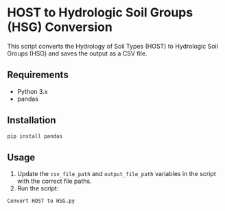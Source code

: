 
# HOST to Hydrologic Soil Groups (HSG) Conversion

This script converts the Hydrology of Soil Types (HOST) to Hydrologic Soil Groups (HSG) and saves the output as a CSV file.

## Requirements

- Python 3.x
- pandas

## Installation

```bash
pip install pandas
```

## Usage

1. Update the `csv_file_path` and `output_file_path` variables in the script with the correct file paths.
2. Run the script:

```bash
Convert HOST to HSG.py
```


